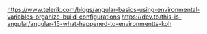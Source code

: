 https://www.telerik.com/blogs/angular-basics-using-environmental-variables-organize-build-configurations
https://dev.to/this-is-angular/angular-15-what-happened-to-environmentts-koh
